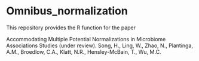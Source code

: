 # Omnibus_normalization

This repository provides the R function for the paper 

Accommodating Multiple Potential Normalizations in Microbiome Associations Studies (under review).
Song, H., Ling, W., Zhao, N., Plantinga, A.M., Broedlow, C.A., Klatt, N.R., Hensley-McBain, T., Wu, M.C.



